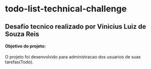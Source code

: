 # todo-list-technical-challenge


## Desafio tecnico realizado por Vinicius Luiz de Souza Reis
#### Objetivo do projeto:
O projeto foi desenvolvido para administracao dos usuarios de suas tarefas(Todo).
